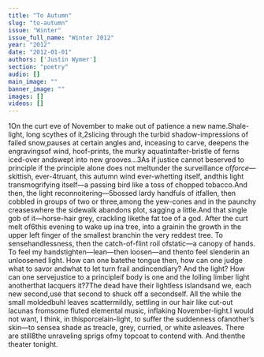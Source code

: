 ```yaml
---
title: "To Autumn"
slug: "to-autumn"
issue: "Winter"
issue_full_name: "Winter 2012"
year: "2012"
date: "2012-01-01"
authors: ['Justin Wymer']
section: "poetry"
audio: []
main_image: ""
banner_image: ""
images: []
videos: []
---
```

1On the curt eve of November to make out of patience a new name.Shale-light, long scythes of it,2slicing through the turbid shadow-impressions of failed snow,pauses at certain angles and, inceasing to carve, deepens the engravingsof wind, hoof-prints, the murky aquatintafter-bristle of ferns iced-over andswept into new grooves...3As if justice cannot beserved to principle if the principle alone does not meltunder the surveillance of*force*—skittish, ever-4truant, this autumn wind ever-whetting itself, andthis light transmogrifying itself—a passing bird like a toss of chopped tobacco.And then, the light reconnoitering—5bossed lardy handfuls of itfallen, then cobbled in groups of two or three,among the yew-cones and in the paunchy creaseswhere the sidewalk abandons plot, sagging a little.And that single gob of it—horse-hair grey, crackling likethe fat toe of a god. After the curt melt of6this evening to wake up ina tree, into a grainin the growth in the upper left finger of the smallest branchin the very reddest tree. To sensehandlessness, then the catch-of-flint roil ofstatic—a canopy of hands. To feel my handstighten—lean—then loosen—and thento feel slenderin an unloosened light. How can one batethe tongue then, how can one judge what to savor andwhat to let turn frail andincendiary? And the light? How can one servejustice to a principleif body is one and the lolling limber light anotherthat lacquers it?7The dead have their lightless islandsand we, each new second,use that second to shuck off a secondself. All the while the small moldedbuhl leaves scattermildly, settling in our hair like cut-out lacunas fromsome fluted elemental music, inflaking November-light.I would not want, I think, in thisporcelain-light, to suffer the suddenness ofanother’s skin—to sensea shade as treacle, grey, curried, or white asleaves. There are still8the unraveling sprigs ofmy topcoat to contend with. And thenthe theater tonight.